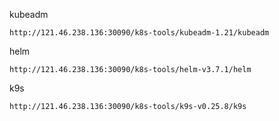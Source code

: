kubeadm

```
http://121.46.238.136:30090/k8s-tools/kubeadm-1.21/kubeadm
```

helm

```
http://121.46.238.136:30090/k8s-tools/helm-v3.7.1/helm
```

k9s

```
http://121.46.238.136:30090/k8s-tools/k9s-v0.25.8/k9s
```

